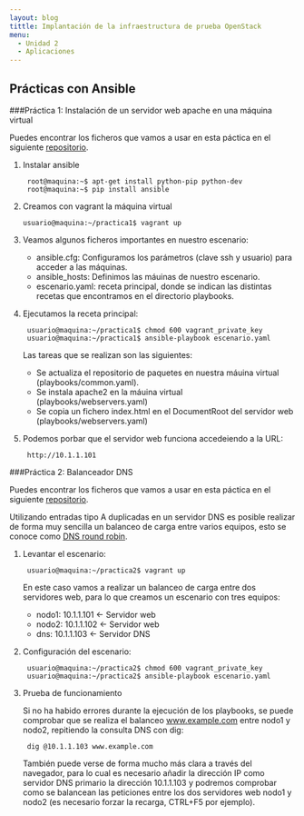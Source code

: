 ```yaml
---
layout: blog
tittle: Implantación de la infraestructura de prueba OpenStack
menu:
  - Unidad 2
  - Aplicaciones
---
```

## Prácticas con Ansible

###Práctica 1: Instalación de un servidor web apache en una máquina virtual

Puedes encontrar los ficheros que vamos a usar en esta páctica en el siguiente [repositorio](https://github.com/iesgn/cloud/tree/gh-pages/curso/u2/practicas/ansible/practica1).

1. Instalar ansible

   	    root@maquina:~$ apt-get install python-pip python-dev
	    root@maquina:~$ pip install ansible
 
2. Creamos con vagrant la máquina virtual

   	   usuario@maquina:~/practica1$ vagrant up
        
3. Veamos algunos ficheros importantes en nuestro escenario:

	* ansible.cfg: Configuramos los parámetros (clave ssh y usuario) para acceder a las máquinas.
	* ansible_hosts: Definimos las máuinas de nuestro escenario.
	* escenario.yaml: receta principal, donde se indican las distintas recetas que encontramos en el directorio playbooks.

4. Ejecutamos la receta principal:

        usuario@maquina:~/practica1$ chmod 600 vagrant_private_key
        usuario@maquina:~/practica1$ ansible-playbook escenario.yaml
        
	Las tareas que se realizan son las siguientes:

	* Se actualiza el repositorio de paquetes en nuestra máuina virtual (playbooks/common.yaml).
	* Se instala apache2 en la máuina virtual (playbooks/webservers.yaml)
	* Se copia un fichero index.html en el DocumentRoot del servidor web (playbooks/webservers.yaml)
   	
5. Podemos porbar que el servidor web funciona accedeiendo a la URL:

        http://10.1.1.101
     
        
###Práctica 2: Balanceador DNS

Puedes encontrar los ficheros que vamos a usar en esta páctica en el siguiente [repositorio](https://github.com/iesgn/cloud/tree/gh-pages/curso/u2/practicas/ansible/practica2).

Utilizando entradas tipo A duplicadas en un servidor DNS es posible realizar de forma muy sencilla un balanceo de carga entre varios equipos, esto se conoce como [DNS round robin](http://en.wikipedia.org/wiki/Round-robin_DNS).

1. Levantar el escenario:

        usuario@maquina:~/practica2$ vagrant up

	En este caso vamos a realizar un balanceo de carga entre dos servidores web, para lo que creamos un escenario con tres equipos:

	* nodo1: 10.1.1.101 <- Servidor web
	* nodo2: 10.1.1.102 <- Servidor web
	* dns: 10.1.1.103 <- Servidor DNS

2. Configuración del escenario:

        usuario@maquina:~/practica2$ chmod 600 vagrant_private_key
        usuario@maquina:~/practica2$ ansible-playbook escenario.yaml
        
3. Prueba de funcionamiento

	Si no ha habido errores durante la ejecución de los playbooks, se puede comprobar que se realiza el balanceo www.example.com entre nodo1 y nodo2, repitiendo la consulta DNS con dig:

        dig @10.1.1.103 www.example.com

	También puede verse de forma mucho más clara a través del navegador, para lo cual es necesario añadir la dirección IP como servidor DNS primario la dirección 10.1.1.103 y podremos comprobar como se balancean las peticiones entre los dos servidores web nodo1 y nodo2 (es necesario forzar la recarga, CTRL+F5 por ejemplo).
